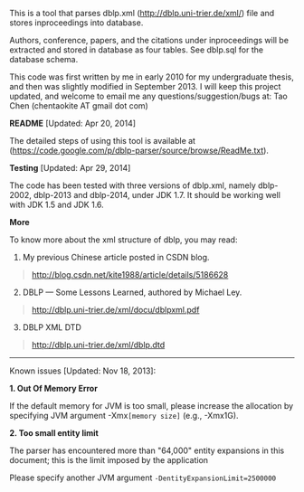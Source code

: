 This is a tool that parses dblp.xml (http://dblp.uni-trier.de/xml/)  file and stores inproceedings into database.

Authors, conference, papers, and the citations under inproceedings will be extracted and stored in database as four tables.
See dblp.sql for the database schema.

This code was first written by me in early 2010 for my undergraduate thesis, and then was slightly modified in September 2013.
I will keep this project updated, and welcome to email me any questions/suggestion/bugs at: Tao Chen (chentaokite AT gmail dot com)

**README** [Updated: Apr 20, 2014]

The detailed steps of using this tool is available at  (https://code.google.com/p/dblp-parser/source/browse/ReadMe.txt).

**Testing** [Updated: Apr 29, 2014]

The code has been tested with three versions of dblp.xml, namely dblp-2002, dblp-2013 and dblp-2014, under JDK 1.7. It should be working well with JDK 1.5 and JDK 1.6.

**More**

To know more about the xml structure of dblp, you may read:

1. My previous Chinese article posted in CSDN blog.
> http://blog.csdn.net/kite1988/article/details/5186628

2. DBLP — Some Lessons Learned, authored by Michael Ley.
> http://dblp.uni-trier.de/xml/docu/dblpxml.pdf

3. DBLP XML DTD
> http://dblp.uni-trier.de/xml/dblp.dtd



---

Known issues [Updated: Nov 18, 2013]:

**1. Out Of Memory Error**

If the default memory for JVM is too small, please increase the allocation by specifying
JVM argument -Xmx`[memory size]` (e.g., -Xmx1G).

**2. Too small entity limit**

The parser has encountered more than "64,000" entity expansions in this document; this is the limit imposed by the application

Please specify another JVM argument `-DentityExpansionLimit=2500000`